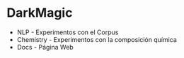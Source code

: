 
# DarkMagic

* NLP - Experimentos con el Corpus
* Chemistry - Experimentos con la composición química
* Docs - Página Web
